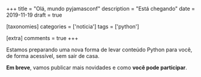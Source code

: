+++
title = "Olá, mundo pyjamasconf"
description = "Está chegando"
date = 2019-11-19
draft = true

[taxonomies]
categories = ['noticia']
tags = ['python']

[extra]
comments = true
+++

Estamos preparando uma nova forma de levar conteúdo Python para você, de forma acessível, sem sair de casa.

**Em breve**, vamos publicar mais novidades e como **você pode participar**.
